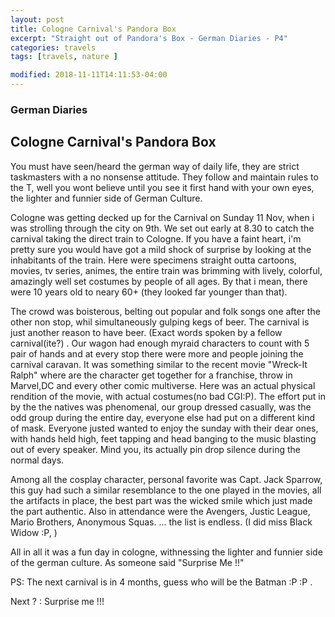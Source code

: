 ```yaml
---
layout: post
title: Cologne Carnival's Pandora Box	
excerpt: "Straight out of Pandora's Box - German Diaries - P4"
categories: travels
tags: [travels, nature ]

modified: 2018-11-11T14:11:53-04:00
---
```


### German Diaries 

## Cologne Carnival's Pandora Box

You must have seen/heard the german way of daily life, they are strict taskmasters with a no nonsense attitude.
They follow and maintain rules to the T, well you wont believe until you see it first hand with your own eyes,
the lighter and funnier side of German Culture.

Cologne was getting decked up for the Carnival on Sunday 11 Nov, when i was strolling through the city on 9th. 
We set out early at 8.30 to catch the carnival taking the direct train to Cologne.
If you have a faint heart, i'm pretty sure you would have got a mild shock of surprise by looking at the 
inhabitants of the train. Here were specimens straight outta cartoons, movies, tv series, animes, the entire
train was brimming with lively, colorful, amazingly well set costumes by people of all ages. 
By that i mean, there were 10 years old to neary 60+ (they looked far younger than that).


The crowd was boisterous, belting out popular and folk songs one after the other non stop, whil simultaneously
gulping kegs of beer. The carnival is just another reason to have beer. (Exact words spoken by a fellow 
carnival(ite?) . Our wagon had enough myraid characters to count with 5 pair of hands and at every stop
there were more and people joining the carnival caravan. It was something similar to the recent movie 
"Wreck-It Ralph" where are the character get together for a franchise, throw in Marvel,DC and every other comic multiverse.
Here was an actual physical rendition of the movie, with actual costumes(no bad CGI:P). The effort put in by the
the natives was phenomenal, our group dressed casually, was the odd group during the entire day, everyone else 
had put on a different kind of mask. Everyone justed wanted to enjoy the sunday with their dear ones, with 
hands held high, feet tapping and head banging to the music blasting out of every speaker. Mind you, its actually
pin drop silence during the normal days.

Among all the cosplay character, personal favorite was Capt. Jack Sparrow, this guy had such a similar resemblance
to the one played in the movies, all the artifacts in place, the best part was the wicked smile which 
just made the part authentic. Also in attendance were the Avengers, Justic League, Mario Brothers, Anonymous
Squas. ... the list is endless. (I did miss Black Widow :P, )

All in all it was a fun day in cologne, withnessing the lighter and funnier side of the german culture. As someone said "Surprise Me !!"

PS: The next carnival is in 4 months, guess who will be the Batman :P :P . 


Next ? : Surprise me !!!